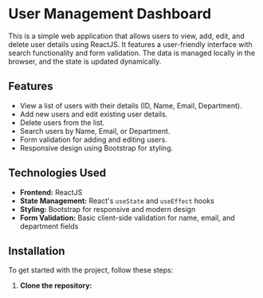# User Management Dashboard

This is a simple web application that allows users to view, add, edit, and delete user details using ReactJS. It features a user-friendly interface with search functionality and form validation. The data is managed locally in the browser, and the state is updated dynamically.

## Features

- View a list of users with their details (ID, Name, Email, Department).
- Add new users and edit existing user details.
- Delete users from the list.
- Search users by Name, Email, or Department.
- Form validation for adding and editing users.
- Responsive design using Bootstrap for styling.

## Technologies Used

- **Frontend:** ReactJS
- **State Management:** React's `useState` and `useEffect` hooks
- **Styling:** Bootstrap for responsive and modern design
- **Form Validation:** Basic client-side validation for name, email, and department fields

## Installation

To get started with the project, follow these steps:

1. **Clone the repository:**

   ```bash
   

